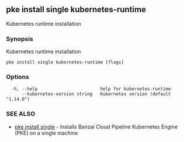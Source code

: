 ## pke install single kubernetes-runtime

Kubernetes runtime installation

### Synopsis

Kubernetes runtime installation

```
pke install single kubernetes-runtime [flags]
```

### Options

```
  -h, --help                        help for kubernetes-runtime
      --kubernetes-version string   Kubernetes version (default "1.14.0")
```

### SEE ALSO

* [pke install single](pke_install_single.md)	 - Installs Banzai Cloud Pipeline Kubernetes Engine (PKE) on a single machine

